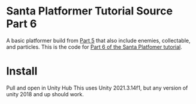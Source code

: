 # Santa Platformer Tutorial Source Part 6
A basic platformer build from [Part 5](https://github.com/cltran86/Santa-Platformer-Part-5) that also include enemies, collectable, and particles.
This is the code for [Part 6 of the Santa Platfomer tutorial](https://youtu.be/LnoD_e3KW9Y).

# Install
Pull and open in Unity Hub
This uses Unity 2021.3.14f1, but any version of unity 2018 and up should work.
